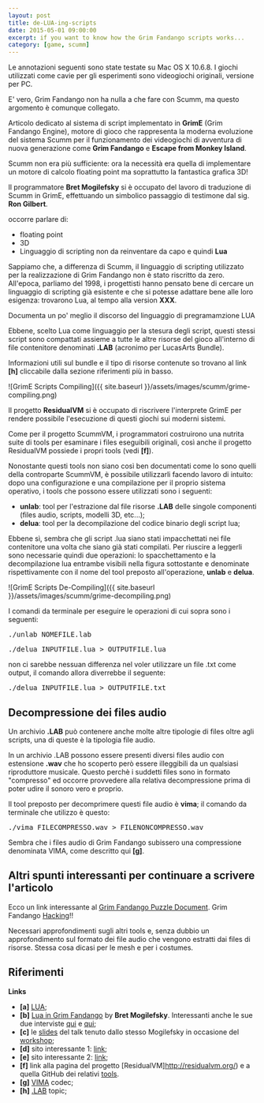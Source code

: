 ```yaml
---
layout: post
title: de-LUA-ing-scripts
date: 2015-05-01 09:00:00
excerpt: if you want to know how the Grim Fandango scripts works...
category: [game, scumm]
---
```


<div class="note">
<p>Le annotazioni seguenti sono state testate su Mac OS X 10.6.8. I giochi utilizzati come cavie per gli esperimenti sono videogiochi originali, versione per PC.</p>
</div>

E' vero, Grim Fandango non ha nulla a che fare con Scumm, ma questo argomento è comunque collegato.

Articolo dedicato al sistema di script implementato in **GrimE** (Grim Fandango Engine), motore di gioco che rappresenta la moderna evoluzione del sistema Scumm per il funzionamento dei videogiochi di avventura di nuova generazione come **Grim Fandango** e **Escape from Monkey Island**.

Scumm non era più sufficiente: ora la necessità era quella di implementare un motore di calcolo floating point ma soprattutto la fantastica grafica 3D!

Il programmatore **Bret Mogilefsky** si è occupato del lavoro di traduzione di Scumm in GrimE, effettuando un simbolico passaggio di testimone dal sig. **Ron Gilbert**.

occorre parlare di:
* floating point
* 3D
* Linguaggio di scripting non da reinventare da capo e quindi **Lua**

Sappiamo che, a differenza di Scumm, il linguaggio di scripting utilizzato per la realizzazione di Grim Fandango non è stato riscritto da zero. All'epoca, parliamo del 1998, i progettisti hanno pensato bene di cercare un linguaggio di scripting già esistente e che si potesse adattare bene alle loro esigenza: trovarono Lua, al tempo alla version **XXX**.

<div class="note">
<p>Documenta un po' meglio il discorso del linguaggio di pregramamzione LUA</p>
</div>

Ebbene, scelto Lua come linguaggio per la stesura degli script, questi stessi script sono compattati assieme a tutte le altre risorse del gioco all'interno di file contenitore denominati **.LAB** (acronimo per LucasArts Bundle).

Informazioni utili sul bundle e il tipo di risorse contenute so trovano al link **[h]** cliccabile dalla sezione riferimenti più in basso.

![GrimE Scripts Compiling]({{ site.baseurl }}/assets/images/scumm/grime-compiling.png)

Il progetto **ResidualVM** si è occupato di riscrivere l'interprete GrimE per rendere possibile l'esecuzione di questi giochi sui moderni sistemi.

Come per il progetto ScummVM, i programmatori costruirono una nutrita suite di tools per esaminare i files eseguibili originali, così anche il progetto ResidualVM possiede i propri tools (vedi **[f]**).

Nonostante questi tools non siano così ben documentati come lo sono quelli della controparte ScummVM, è possibile utilizzarli facendo lavoro di intuito: dopo una configurazione e una compilazione per il proprio sistema operativo, i tools che possono essere utilizzati sono i seguenti:
* **unlab**: tool per l'estrazione dal file risorse **.LAB** delle singole componenti (files audio, scripts, modelli 3D, etc...);
* **delua**: tool per la decompilazione del codice binario degli script lua;

Ebbene sì, sembra che gli script .lua siano stati impacchettati nei file contenitore una volta che siano già stati compilati. Per riuscire a leggerli sono necessarie quindi due operazioni: lo spacchettamento e la decompilazione lua entrambe visibili nella figura sottostante e denominate rispettivamente con il nome del tool preposto all'operazione, **unlab** e **delua**.

![GrimE Scripts De-Compiling]({{ site.baseurl }}/assets/images/scumm/grime-decompiling.png)

I comandi da terminale per eseguire le operazioni di cui sopra sono i seguenti:

<pre class="code">./unlab NOMEFILE.lab</pre>
<pre class="code">./delua INPUTFILE.lua > OUTPUTFILE.lua</pre>

non ci sarebbe nessuan differenza nel voler utilizzare un file <span class="code">.txt</span> come output, il comando allora diverrebbe il seguente:

<pre class="code">./delua INPUTFILE.lua > OUTPUTFILE.txt</pre>

## Decompressione dei files audio

Un archivio **.LAB** può contenere anche molte altre tipologie di files oltre agli scripts, una di queste è la tipologia file audio.

In un archivio .LAB possono essere presenti diversi files audio con estensione **.wav** che ho scoperto però essere illeggibili da un qualsiasi riproduttore musicale. Questo perchè i suddetti files sono in formato "compresso" ed occorre provvedere alla relativa decompressione prima di poter udire il sonoro vero e proprio.

Il tool preposto per decomprimere questi file audio è **vima**; il comando da terminale che utilizzo è questo:

<pre class="code">./vima FILECOMPRESSO.wav > FILENONCOMPRESSO.wav</pre>

Sembra che i files audio di Grim Fandango subissero una compressione denominata VIMA, come descritto qui **[g]**.

## Altri spunti interessanti per continuare a scrivere l'articolo

Ecco un link interessante al [Grim Fandango Puzzle Document](http://www.grimfandango.net/downloads/puzzle-document).
Grim Fandango [Hacking](http://www.grim-fandango.com/hacking.php)!!

Necessari approfondimenti sugli altri tools e, senza dubbio un approfondimento sul formato dei file audio che vengono estratti dai files di risorse. Stessa cosa dicasi per le mesh e per i costumes.

## Riferimenti

**Links**

* **[a]** [LUA](http://www.lua.org);
* **[b]** [Lua in Grim Fandango](http://www.grimfandango.net/features/articles/lua-in-grim-fandango) by **Bret Mogilefsky**. Interessanti anche le sue due interviste [qui](http://www.grimfandango.net/features/interviews/interview-with-bret-mogilefsky) e [qui](http://www.grimfandango.net/features/interviews/interview-with-bret-mogilefsky-2);
* **[c]** le [slides](http://www.lua.org/wshop05/Mogul.pdf) del talk tenuto dallo stesso Mogilefsky in occasione del [workshop](http://www.lua.org/wshop05.html);
* **[d]** sito interessante 1: [link](http://grim-fandango.com/);
* **[e]** sito interessante 2: [link](http://www.grimfandango.net/);
* **[f]** link alla pagina del progetto [ResidualVM]http://residualvm.org/) e a quella GitHub dei relativi [tools](https://github.com/residualvm/residualvm-tools).    
* **[g]** [VIMA](http://wiki.multimedia.cx/index.php?title=VIMA) codec;    
* **[h]** [.LAB](http://forums.residualvm.org/viewtopic.php?t=257) topic;
